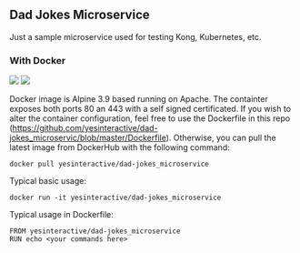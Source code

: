 ## Dad Jokes Microservice

Just a sample microservice used for testing Kong, Kubernetes, etc.

### With Docker ###

[![](https://images.microbadger.com/badges/image/yesinteractive/dad-jokes_microservice.svg)](https://microbadger.com/images/yesinteractive/dad-jokes_microservice "Get your own image badge on microbadger.com") [![](https://images.microbadger.com/badges/version/yesinteractive/dad-jokes_microservice.svg)](https://microbadger.com/images/yesinteractive/dad-jokes_microservice "Get your own version badge on microbadger.com")

Docker image is Alpine 3.9 based running on Apache. The containter exposes both ports 80 an 443 with a self signed certificated. If you wish to alter the container configuration, feel free to use the Dockerfile in this repo (https://github.com/yesinteractive/dad-jokes_microservic/blob/master/Dockerfile). Otherwise, you can pull the latest image from DockerHub with the following command:
```
docker pull yesinteractive/dad-jokes_microservice
```
Typical basic usage:

```
docker run -it yesinteractive/dad-jokes_microservice
```

Typical usage in Dockerfile:

```
FROM yesinteractive/dad-jokes_microservice
RUN echo <your commands here>
```


